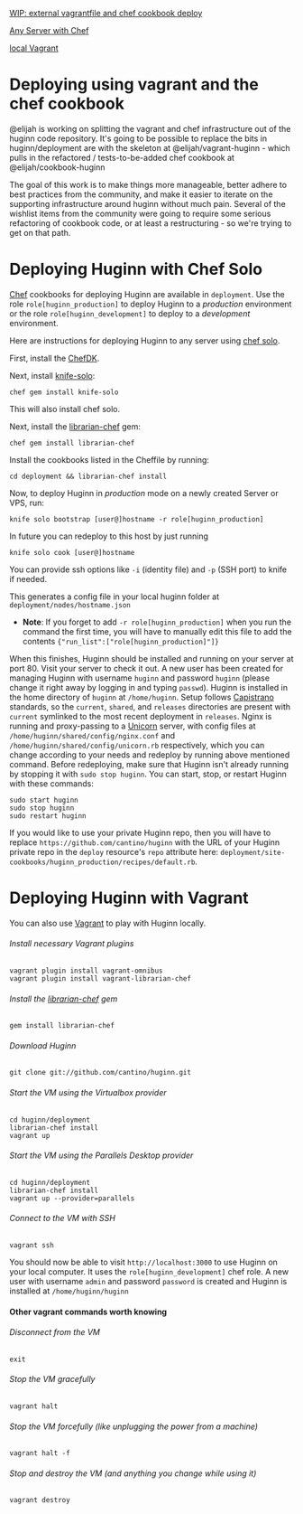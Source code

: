[WIP: external vagrantfile and chef cookbook deploy](#vagrant-and-chef-cookbook)

[Any Server with Chef](#chef-ec2)

[local Vagrant](#local-vagrant)

# <a name="vagrant-and-chef-cookbook"/>Deploying using vagrant and the chef cookbook

@elijah is working on splitting the vagrant and chef infrastructure out of the huginn code repository.  It's going to be possible to replace the bits in huginn/deployment are with the skeleton at @elijah/vagrant-huginn - which pulls in the refactored / tests-to-be-added chef cookbook at @elijah/cookbook-huginn

The goal of this work is to make things more manageable, better adhere to best practices from the community, and make it easier to iterate on the supporting infrastructure around huginn without much pain.  Several of the wishlist items from the community were going to require some serious refactoring of cookbook code, or at least a restructuring - so we're trying to get on that path.


# <a name="chef-ec2"/>Deploying Huginn with Chef Solo

[Chef](http://www.opscode.com/chef/) cookbooks for deploying Huginn are available in `deployment`. Use the role `role[huginn_production]` to deploy Huginn to a _production_ environment or the role `role[huginn_development]` to deploy to a _development_ environment.

Here are instructions for deploying Huginn to any server using [chef solo](http://docs.opscode.com/chef_solo.html).

First, install the [ChefDK](https://downloads.chef.io/chef-dk/).

Next, install [knife-solo](http://matschaffer.github.io/knife-solo/):

    chef gem install knife-solo
 
This will also install chef solo.

Next, install the [librarian-chef](https://github.com/applicationsonline/librarian-chef) gem:

    chef gem install librarian-chef

Install the cookbooks listed in the Cheffile by running:

    cd deployment && librarian-chef install

Now, to deploy Huginn in _production_ mode on a newly created Server or VPS, run:

    knife solo bootstrap [user@]hostname -r role[huginn_production]

In future you can redeploy to this host by just running

    knife solo cook [user@]hostname

You can provide ssh options like `-i` (identity file) and `-p` (SSH port) to knife if needed.

This generates a config file in your local huginn folder at `deployment/nodes/hostname.json`
* **Note**: If you forget to add `-r role[huginn_production]` when you run the command the first time, you will have to manually edit this file to add the contents `{"run_list":["role[huginn_production]"]}`

When this finishes, Huginn should be installed and running on your server at port 80. Visit your server to check it out. A new user has been created for managing Huginn with username `huginn` and password `huginn` (please change it right away by logging in and typing `passwd`). Huginn is installed in the home directory of `huginn` at `/home/huginn`. Setup follows [Capistrano](https://github.com/capistrano/capistrano) standards, so the `current`, `shared`, and `releases` directories are present with `current` symlinked to the most recent deployment in `releases`. Nginx is running and proxy-passing to a [Unicorn](http://unicorn.bogomips.org/) server, with config files at `/home/huginn/shared/config/nginx.conf` and `/home/huginn/shared/config/unicorn.rb` respectively, which you can change according to your needs and redeploy by running above mentioned command. Before redeploying, make sure that Huginn isn't already running by stopping it with `sudo stop huginn`. You can start, stop, or restart Huginn with these commands:

    sudo start huginn
    sudo stop huginn
    sudo restart huginn

If you would like to use your private Huginn repo, then you will have to replace `https://github.com/cantino/huginn` with the URL of your Huginn private repo in the `deploy` resource's `repo` attribute here: `deployment/site-cookbooks/huginn_production/recipes/default.rb`.

# <a name="local-vagrant"/> Deploying Huginn with Vagrant

You can also use [Vagrant](http://www.vagrantup.com/) to play with Huginn locally. 

###### Install necessary Vagrant plugins
    vagrant plugin install vagrant-omnibus
    vagrant plugin install vagrant-librarian-chef
###### Install the [librarian-chef](https://github.com/applicationsonline/librarian-chef) gem
    gem install librarian-chef
###### Download Huginn
    git clone git://github.com/cantino/huginn.git
###### Start the VM using the Virtualbox provider
    cd huginn/deployment
    librarian-chef install
    vagrant up
###### Start the VM using the Parallels Desktop provider
    cd huginn/deployment
    librarian-chef install
    vagrant up --provider=parallels
###### Connect to the VM with SSH
    vagrant ssh

You should now be able to visit `http://localhost:3000` to use Huginn on your local computer. It uses the `role[huginn_development]` chef role.  A new user with username `admin` and password `password` is created and Huginn is installed at `/home/huginn/huginn`

#### <a name="other-vagrant"/>Other vagrant commands worth knowing
###### Disconnect from the VM
    exit
###### Stop the VM gracefully
    vagrant halt
###### Stop the VM forcefully (like unplugging the power from a machine)
    vagrant halt -f
###### Stop and destroy the VM (and anything you change while using it)
    vagrant destroy